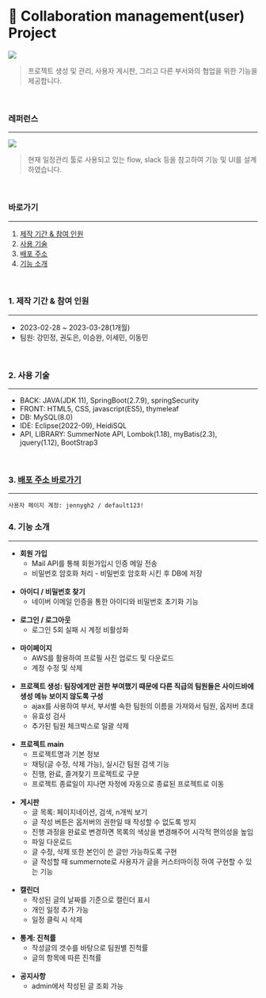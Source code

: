 # 📆 Collaboration management(user) Project 

<img src="https://user-images.githubusercontent.com/116552282/232567652-aa754986-158b-4c86-9403-e077d0af2bed.png">

> 프로젝트 생성 및 관리, 사용자 게시판, 그리고 다른 부서와의 협업을 위한 기능을 제공합니다. 
<br/>

### 레퍼런스
---
<img src="https://user-images.githubusercontent.com/116552282/232567464-1bcba549-d4fb-4bb1-9724-ce3fbd5ade9f.png">

> 현재 일정관리 툴로 사용되고 있는 flow, slack 등을 참고하여 기능 및 UI를 설계 하였습니다.
<br/>

### 바로가기
---
1. [제작 기간 & 참여 인원](#1-제작-기간--참여-인원)
2. [사용 기술](#2-사용-기술)
3. [배포 주소](#3-배포-주소-바로가기)
4. [기능 소개](#4-기능-소개)
<br/>

### 1. 제작 기간 & 참여 인원
---
- 2023-02-28 ~ 2023-03-28(1개월)
- 팀원: 강민정, 권도은, 이승완, 이세민, 이동민
<br/>

### 2. 사용 기술
---
- BACK: JAVA(JDK 11), SpringBoot(2.7.9), springSecurity
- FRONT: HTML5, CSS, javascript(ES5), thymeleaf
- DB: MySQL(8.0)
- IDE: Eclipse(2022-09), HeidiSQL
- API, LIBRARY: SummerNote API, Lombok(1.18), myBatis(2.3), jquery(1.12), BootStrap3
<br/>

### 3. [배포 주소 바로가기](http://13.124.250.123:8686)
---
```
사용자 페이지 계정: jennygh2 / default123!
```


### 4. 기능 소개
---
- **회원 가입**
  - Mail API를 통해 회원가입시 인증 메일 전송
  - 비밀번호 암호화 처리 - 비밀번호 암호화 시킨 후 DB에 저장
  <br/>
- **아이디 / 비밀번호 찾기**
  - 네이버 이메일 인증을 통한 아이디와 비밀번호 초기화 기능
  <br/>
- **로그인 / 로그아웃**
  - 로그인 5회 실패 시 계정 비활성화
  <br/>
- **마이페이지**
  - AWS를 활용하여 프로필 사진 업로드 및 다운로드
  - 계정 수정 및 삭제
  <br/>
- **프로젝트 생성: 팀장에게만 권한 부여했기 때문에 다른 직급의 팀원들은 사이드바에 생성 메뉴 보이지 않도록 구성**
  - ajax를 사용하여 부서, 부서별 속한 팀원의 이름을 가져와서 팀원, 옵저버 초대
  - 유효성 검사
  - 추가된 팀원 체크박스로 일괄 삭제
  <br/>
- **프로젝트 main**
  - 프로젝트명과 기본 정보 
  - 채팅(글 수정, 삭제 가능), 실시간 팀원 검색 기능
  - 진행, 완료, 즐겨찾기 프로젝트로 구분
  - 프로젝트 종료일이 지나면 자정에 자동으로 종료된 프로젝트로 이동
  <br/>
- **게시판**
  - 글 목록: 페이지네이션, 검색, n개씩 보기
  - 글 작성 버튼은 옵저버의 권한일 때 작성할 수 없도록 방지
  - 진행 과정을 완료로 변경하면 목록의 색상을 변경해주어 시각적 편의성을 높임
  - 파일 다운로드
  - 글 수정, 삭제 또한 본인이 쓴 글만 가능하도록 구현
  - 글 작성할 때 summernote로 사용자가 글을 커스터마이징 하여 구현할 수 있는 기능
  <br/>
- **캘린더**
  - 작성된 글의 날짜를 기준으로 캘린더 표시
  - 개인 일정 추가 가능
  - 일정 클릭 시 삭제 
  <br/>
- **통계: 진척률**
  - 작성글의 갯수를 바탕으로 팀원별 진척률
  - 글의 항목에 따른 진척률
  <br/>
- **공지사항**
  - admin에서 작성된 글 조회 가능
  <br/>

